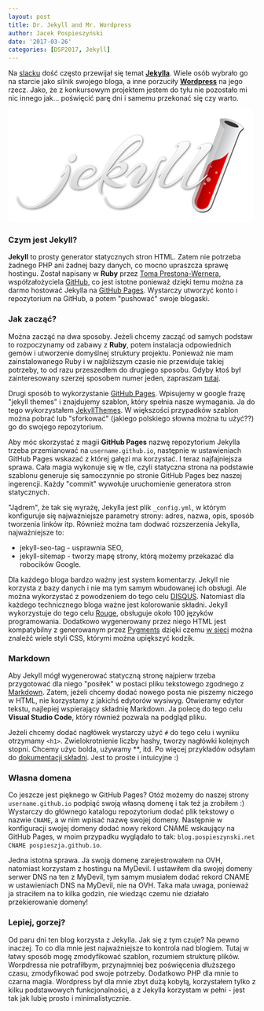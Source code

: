 ```yaml
---
layout: post
title: Dr. Jekyll and Mr. Wordpress
author: Jacek Pospieszyński
date: '2017-03-26'
categories: [DSP2017, Jekyll]
---
```

Na [slacku](http://devspl.slack.com) dość często przewijał się temat **[Jekylla](https://jekyllrb.com/)**. Wiele osób wybrało go na starcie jako silnik swojego bloga, a inne porzuciły **[Wordpress](https://wordpress.org/)** na jego rzecz. Jako, że z konkursowym projektem jestem do tyłu nie pozostało mi nic innego jak... poświęcić parę dni i samemu przekonać się czy warto.

![logo jekyll](/assets/2017-03-26-dr-jekyll-and-dr-wordpress/jekyll-logo.png "Jekyll")

<!--more-->

### Czym jest Jekyll?
**Jekyll** to prosty generator statycznych stron HTML. Zatem nie potrzeba żadnego PHP ani żadnej bazy danych, co mocno upraszcza sprawę hostingu. Został napisany w **Ruby** przez [Toma Prestona-Wernera](https://en.wikipedia.org/wiki/Tom_Preston-Werner), współzałożyciela [GitHub](https://github.com/), co jest istotne ponieważ dzięki temu można za darmo hostować Jekylla na [GitHub Pages](https://pages.github.com/). Wystarczy utworzyć konto i repozytorium na GitHub, a potem "pushować" swoje blogaski.

### Jak zacząć?
Można zacząć na dwa sposoby. Jeżeli chcemy zacząć od samych podstaw to rozpoczynamy od zabawy z **Ruby**, potem instalacja odpowiednich gemów i utworzenie domyślnej struktury projektu. Ponieważ nie mam zainstalowanego Ruby i w najbliższym czasie nie przewiduje takiej potrzeby, to od razu przeszedłem do drugiego sposobu. Gdyby ktoś był zainteresowany szerzej sposobem numer jeden, zapraszam [tutaj](https://jekyllrb.com/docs/quickstart/).

Drugi sposób to wykorzystanie [GitHub Pages](https://pages.github.com/). Wpisujemy w google frazę "jekyll themes" i znajdujemy szablon, który spełnia nasze wymagania. Ja do tego wykorzystałem [JekyllThemes](https://jekyllthemes.io/). W większości przypadków szablon można pobrać lub "sforkować" (jakiego polskiego słowna można tu użyć??) go do swojego repozytorium.

Aby móc skorzystać z magii **GitHub Pages** nazwę repozytorium Jekylla trzeba przemianować na `username.github.io`, następnie w ustawieniach GitHub Pages wskazać z której gałęzi ma korzystać. I teraz najfajniejsza sprawa. Cała magia wykonuje się w tle, czyli statyczna strona na podstawie szablonu generuje się samoczynnie po stronie GitHub Pages bez naszej ingerencji. Każdy "commit" wywołuje uruchomienie generatora stron statycznych.

"Jądrem", że tak się wyrażę, Jekylla jest plik `_config.yml`, w którym konfiguruje się najważniejsze parametry strony: adres, nazwa, opis, sposób tworzenia linków itp.
Również można tam dodwać rozszerzenia Jekylla, najważniejsze to:
* jekyll-seo-tag - usprawnia SEO,
* jekyll-sitemap - tworzy mapę strony, którą możemy przekazać dla robocików Google.

Dla każdego bloga bardzo ważny jest system komentarzy. Jekyll nie korzysta z bazy danych i nie ma tym samym wbudowanej ich obsługi. Ale można wykorzystać z powodzeniem do tego celu [DISQUS](https://disqus.com/). Natomiast dla każdego technicznego bloga ważne jest kolorowanie składni. Jekyll wykorzystuje do tego celu [Rouge](https://github.com/jneen/rouge), obsługuje około 100 języków programowania. Dodatkowo wygenerowany przez niego HTML jest kompatybilny z generowanym przez [Pygments](http://pygments.org/) dzięki czemu [w sieci](http://richleland.github.io/pygments-css/) można znaleźć wiele styli CSS, którymi można upiększyć kodzik.

### Markdown
Aby Jekyll mógł wygenerować statyczną stronę najpierw trzeba przygotować dla niego "posiłek" w postaci pliku tekstowego zgodnego z [Markdown](https://daringfireball.net/projects/markdown/). Zatem, jeżeli chcemy dodać nowego posta nie piszemy niczego w HTML, nie korzystamy z jakichś edytorów wysiwyg. Otwieramy edytor tekstu, najlepiej wspierający składnię Markdown. Ja polecę do tego celu **Visual Studio Code**, który również pozwala na podgląd pliku.

Jeżeli chcemy dodać nagłówek wystarczy użyć `#` do tego celu i wyniku otrzymamy `<h1>`. Zwielokrotnienie liczby hashy, tworzy nagłówki kolejnych stopni. Chcemy użyc bolda, używamy **, itd. Po więcej przykładów odsyłam do [dokumentacji składni](https://daringfireball.net/projects/markdown/syntax). Jest to proste i intuicyjne :)

### Własna domena
Co jeszcze jest pięknego w GitHub Pages? Otóż możemy do naszej strony `username.github.io` podpiąć swoją własną domenę i tak też ja zrobiłem :) Wystarczy do głównego katalogu repozytorium dodać plik tekstowy o nazwie `CNAME`, a w nim wpisać nazwę swojej domeny. Następnie w konfiguracji swojej domeny dodać nowy rekord CNAME wskaujący na GitHub Pages, w moim przypadku wyglądało to tak: `blog.pospieszynski.net CNAME pospieszja.github.io`.

Jedna istotna sprawa. Ja swoją domenę zarejestrowałem na OVH, natomiast korzystam z hostingu na MyDevil. I ustawiłem dla swojej domeny serwer DNS na ten z MyDevil, tym samym musiałem dodać rekord CNAME w ustawieniach DNS na MyDevil, nie na OVH. Taka mała uwaga, ponieważ ja straciłem na to kilka godzin, nie wiedząc czemu nie działało przekierowanie domeny!

### Lepiej, gorzej?
Od paru dni ten blog korzysta z Jekylla. Jak się z tym czuje? Na pewno inaczej. To co dla mnie jest najważniejsze to kontrola nad blogiem. Tutaj w łatwy sposób mogę zmodyfikować szablon, rozumiem strukturę plików. Worpdressa nie potrafiłbym, przynajmniej bez poświęcenia dłuższego czasu, zmodyfikować pod swoje potrzeby. Dodatkowo PHP dla mnie to czarna magia. Wordpress był dla mnie zbyt dużą kobyłą, korzystałem tylko z kilku podstawowych funkcjonalności, a z Jekylla korzystam w pełni - jest tak jak lubię prosto i minimalistycznie.